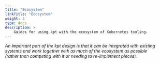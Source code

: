 ```yaml
---
title: "Ecosystem"
linkTitle: "Ecosystem"
weight: 3
type: docs
description: >
    Guides for using kpt with the ecosystem of Kubernetes tooling.
---
```


*An important part of the kpt design is that it can be integrated with existing
systems and work together with as much of the ecosystem as possible
(rather than competing with it or needing to re-implement pieces).*
